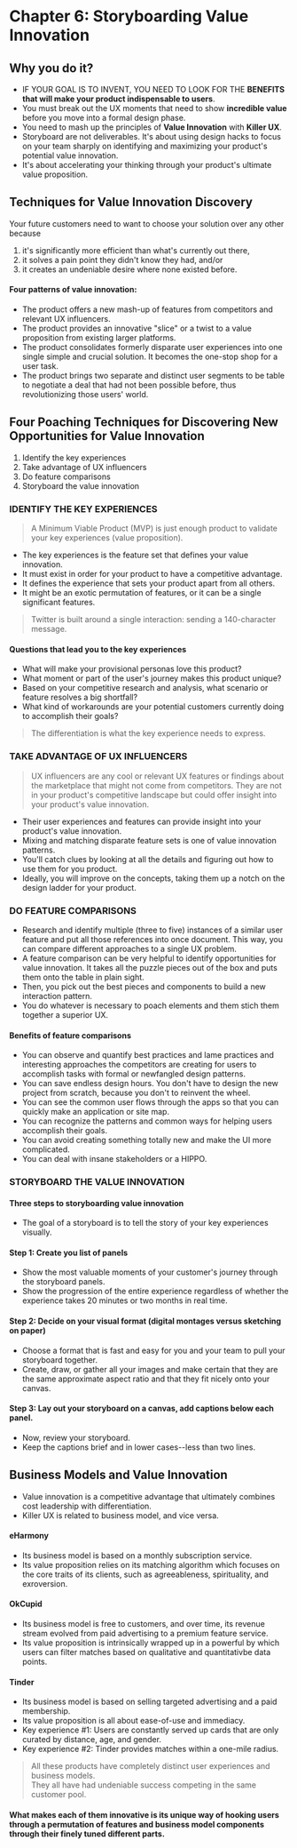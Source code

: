 # Chapter 6: Storyboarding Value Innovation

## Why you do it?

* IF YOUR GOAL IS TO INVENT, YOU NEED TO LOOK FOR THE **BENEFITS that will make your product indispensable to users**.
* You must break out the UX moments that need to show **incredible value** before you move into a formal design phase.
* You need to mash up the principles of **Value Innovation** with **Killer UX**.
* Storyboard are not deliverables. It's about using design hacks to focus on your team sharply on identifying and maximizing your product's potential value innovation.
* It's about accelerating your thinking through your product's ultimate value proposition.

## Techniques for Value Innovation Discovery

Your future customers need to want to choose your solution over any other because

1. it's significantly more efficient than what's currently out there,
2. it solves a pain point they didn't know they had, and/or
3. it creates an undeniable desire where none existed before.

#### Four patterns of value innovation:

* The product offers a new mash-up of features from competitors and relevant UX influencers.
* The product provides an innovative "slice" or a twist to a value proposition from existing larger platforms.
* The product consolidates formerly disparate user experiences into one single simple and crucial solution. It becomes the one-stop shop for a user task.
* The product brings two separate and distinct user segments to be table to negotiate a deal that had not been possible before, thus revolutionizing those users' world.

## Four Poaching Techniques for Discovering New Opportunities for Value Innovation

1. Identify the key experiences
2. Take advantage of UX influencers
3. Do feature comparisons
4. Storyboard the value innovation

### IDENTIFY THE KEY EXPERIENCES

> A Minimum Viable Product \(MVP\) is just enough product to validate your key experiences \(value proposition\).

* The key experiences is the feature set that defines your value innovation.
* It must exist in order for your product to have a competitive advantage.
* It defines the experience that sets your product apart from all others.
* It might be an exotic permutation of features, or it can be a single significant features.

> Twitter is built around a single interaction: sending a 140-character message.

#### Questions that lead you to the key experiences

* What will make your provisional personas love this product?
* What moment or part of the user's journey makes this product unique?
* Based on your competitive research and analysis, what scenario or feature resolves a big shortfall?
* What kind of workarounds are your potential customers currently doing to accomplish their goals?

> The differentiation is what the key experience needs to express.

### TAKE ADVANTAGE OF UX INFLUENCERS

> UX influencers are any cool or relevant UX features or findings about the marketplace that might not come from competitors. They are not in your product's competitive landscape but could offer insight into your product's value innovation.

* Their user experiences and features can provide insight into your product's value innovation.
* Mixing and matching disparate feature sets is one of value innovation patterns.
* You'll catch clues by looking at all the details and figuring out how to use them for you product.
* Ideally, you will improve on the concepts, taking them up a notch on the design ladder for your product.

### DO FEATURE COMPARISONS

* Research and identify multiple \(three to five\) instances of a similar user feature and put all those references into once document. This way, you can compare different approaches to a single UX problem.
* A feature comparison can be very helpful to identify opportunities for value innovation. It takes all the puzzle pieces out of the box and puts them onto the table in plain sight.
* Then, you pick out the best pieces and components to build a new interaction pattern.
* You do whatever is necessary to poach elements and them stich them together a superior UX.

#### Benefits of feature comparisons

* You can observe and quantify best practices and lame practices and interesting approaches the competitors are creating for users to accomplish tasks with formal or newfangled design patterns.
* You can save endless design hours. You don't have to design the new project from scratch, because you don't to reinvent the wheel.
* You can see the common user flows through the apps so that you can quickly make an application or site map.
* You can recognize the patterns and common ways for helping users accomplish their goals.
* You can avoid creating something totally new and make the UI more complicated.
* You can deal with insane stakeholders or a HIPPO.

### STORYBOARD THE VALUE INNOVATION

#### Three steps to storyboarding value innovation

* The goal of a storyboard is to tell the story of your key experiences visually.

#### Step 1: Create you list of panels

* Show the most valuable moments of your customer's journey through the storyboard panels.
* Show the progression of the entire experience regardless of whether the experience takes 20 minutes or two months in real time.

####  Step 2: Decide on your visual format \(digital montages versus sketching on paper\)

* Choose a format that is fast and easy for you and your team to pull your storyboard together.
* Create, draw, or gather all your images and make certain that they are the same approximate aspect ratio and that they fit nicely onto your canvas.

#### Step 3: Lay out your storyboard on a canvas, add captions below each panel.

* Now, review your storyboard.
* Keep the captions brief and in lower cases--less than two lines.

## Business Models and Value Innovation

* Value innovation is a competitive advantage that ultimately combines cost leadership with differentiation.
* Killer UX is related to business model, and vice versa.

#### eHarmony

* Its business model is based on a monthly subscription service.
* Its value proposition relies on its matching algorithm which focuses on the core traits of its clients, such as agreeableness, spirituality, and exroversion.

#### OkCupid

* Its business model is free to customers, and over time, its revenue stream evolved from paid advertising to a premium feature service.
* Its value proposition is intrinsically wrapped up in a powerful by which users can filter matches based on qualitative and quantitativbe data points.

#### Tinder

* Its business model is based on selling targeted advertising and a paid membership.
* Its value proposition is all about ease-of-use and immediacy.
* Key experience \#1: Users are constantly served up cards that are only curated by distance, age, and gender.
* Key experience \#2: Tinder provides matches within a one-mile radius.

> All these products have completely distinct user experiences and business models.  
> They all have had undeniable success competing in the same customer pool.

#### What makes each of them innovative is its unique way of hooking users through a permutation of features and business model components through their finely tuned different parts.

